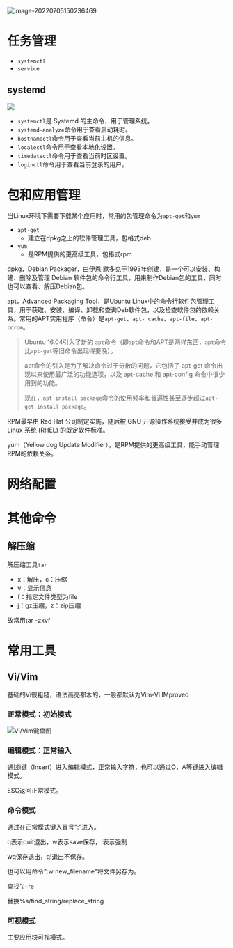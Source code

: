 ![image-20220705150236469](C:\Users\Five\Desktop\note\img\image-20220705150236469.png)

# 任务管理



* `systemctl`
* `service`

## systemd

![](C:/Users/Five/Desktop/note/img/bg2016030703.png)

* `systemctl`是 Systemd 的主命令，用于管理系统。
* `systemd-analyze`命令用于查看启动耗时。
* `hostnamectl`命令用于查看当前主机的信息。
* `localectl`命令用于查看本地化设置。
* `timedatectl`命令用于查看当前时区设置。
* `loginctl`命令用于查看当前登录的用户。



# 包和应用管理

当Linux环境下需要下载某个应用时，常用的包管理命令为`apt-get`和`yum`

* `apt-get`
  * 建立在dpkg之上的软件管理工具，包格式deb
* `yum`
  * 是RPM提供的更高级工具，包格式rpm



dpkg，Debian Packager，由伊恩·默多克于1993年创建，是一个可以安装、构建、删除及管理 Debian 软件包的命令行工具，用来制作Debian包的工具，同时也可以查看、解压Debian包。

apt，Advanced Packaging Tool，是Ubuntu Linux中的命令行软件包管理工具，用于获取、安装、编译、卸载和查询Deb软件包，以及检查软件包的依赖关系。常用的APT实用程序（命令）是`apt-get`、`apt- cache`、`apt-file`、`apt-cdrom`。

> Ubuntu 16.04引入了新的 `apt`命令（即`apt`命令和APT是两样东西，`apt`命令比`apt-get`等旧命令出现得要晚）。
>
> apt命令的引入是为了解决命令过于分散的问题，它包括了 apt-get 命令出现以来使用最广泛的功能选项，以及 apt-cache 和 apt-config 命令中很少用到的功能。
>
> 现在，`apt install package`命令的使用频率和普遍性甚至逐步超过`apt-get install package`。

RPM最早由 Red Hat 公司制定实施，随后被 GNU 开源操作系统接受并成为很多 Linux 系统 (RHEL) 的既定软件标准。

yum（Yellow dog Update Modifier），是RPM提供的更高级工具，能手动管理RPM的依赖关系。

# 网络配置





# 其他命令

## 解压缩

解压缩工具`tar`

* x：解压，c：压缩
* v：显示信息
* f：指定文件类型为file
* j：gz压缩，z：zip压缩



故常用tar -zxvf

# 常用工具

## Vi/Vim

基础的Vi很粗糙，语法高亮都木的，一般都默认为Vim-Vi IMproved

### 正常模式：初始模式

![Vi/Vim键盘图](C:/Users/Five/Desktop/note/img/01-01.png)

### 编辑模式：正常输入

通过i键（Insert）进入编辑模式，正常输入字符，也可以通过O，A等键进入编辑模式。

ESC返回正常模式。



### 命令模式

通过在正常模式键入冒号":"进入。

q表示quit退出，w表示save保存，!表示强制

wq保存退出，q!退出不保存。

也可以用命令":w new_filename"将文件另存为。

查找‘\’+re

替换%s/find_string/replace_string



### 可视模式

主要应用块可视模式。

